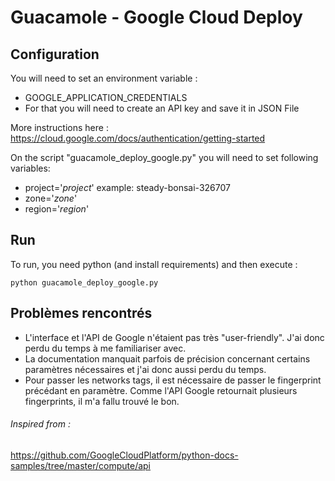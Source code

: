# Guacamole - Google Cloud Deploy
## Configuration

You will need to set an environment variable :

- GOOGLE_APPLICATION_CREDENTIALS
- For that you will need to create an API key and save it in JSON File

More instructions here : https://cloud.google.com/docs/authentication/getting-started

On the script "guacamole_deploy_google.py" you will need to set following variables:
- project='_project_' example: steady-bonsai-326707
- zone='_zone_'
- region='_region_'
 

## Run
To run, you need python (and install requirements) and then execute :

`python guacamole_deploy_google.py`

## Problèmes rencontrés
- L'interface et l'API de Google n'étaient pas très "user-friendly". J'ai donc perdu du temps à me familiariser avec.
- La documentation manquait parfois de précision concernant certains paramètres nécessaires et j'ai donc aussi perdu du temps.
- Pour passer les networks tags, il est nécessaire de passer le fingerprint précédant en paramètre. Comme l'API Google retournait plusieurs fingerprints, il m'a fallu trouvé le bon.
###### Inspired from :
https://github.com/GoogleCloudPlatform/python-docs-samples/tree/master/compute/api
